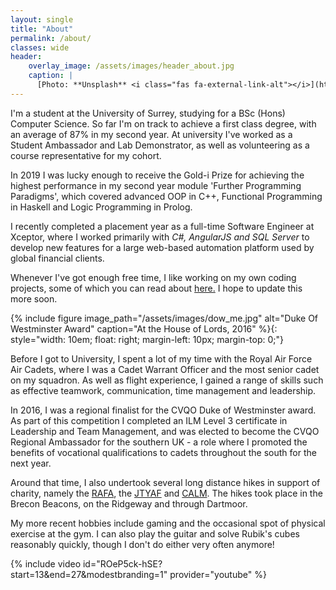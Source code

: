 ```yaml
---
layout: single
title: "About"
permalink: /about/
classes: wide
header:
    overlay_image: /assets/images/header_about.jpg
    caption: |
      [Photo: **Unsplash** <i class="fas fa-external-link-alt"></i>](https://unsplash.com/photos/bUpwY7EdrlQ)
---
```


I'm a student at the University of Surrey, studying for a BSc (Hons) Computer
Science. So far I'm on track to achieve a first class degree, with an average of
87% in my second year. At university I've worked as a Student Ambassador and Lab
Demonstrator, as well as volunteering as a course representative for my cohort.

In 2019 I was lucky enough to receive the Gold-i Prize for achieving the highest
performance in my second year module 'Further Programming Paradigms', which
covered advanced OOP in C++, Functional Programming in Haskell and Logic
Programming in Prolog.

I recently completed a placement year as a full-time Software Engineer at Xceptor, where I
worked primarily with *C#, AngularJS and SQL Server* to develop new features for a
large web-based automation platform used by global financial clients.

Whenever I've got enough free time, I like working on my own coding projects,
some of which you can read about [here.](/projects/) I hope to update this more
soon.

{% include figure image_path="/assets/images/dow_me.jpg" alt="Duke Of
Westminster Award" caption="At the House of Lords, 2016" %}{:
style="width: 10em; float: right; margin-left: 10px; margin-top: 0;"}

Before I got to University, I spent a lot of my time with the Royal Air Force
Air Cadets, where I was a Cadet Warrant Officer and the most senior
cadet on my squadron. As well as flight experience, I gained a range of skills
such as effective teamwork, communication, time management and leadership.

In 2016, I was a regional finalist for the CVQO Duke of Westminster award. As
part of this competition I completed an ILM Level 3 certificate in Leadership
and Team Management, and was elected to become the CVQO Regional Ambassador for
the southern UK - a role where I promoted the benefits of vocational
qualifications to cadets throughout the south for the next year.

Around that time, I also undertook several long distance hikes in support of
charity, namely the [RAFA](https://www.rafa.org.uk/), the
[JTYAF](https://www.jtyaf.org/) and [CALM](https://www.thecalmzone.net/). The
hikes took place in the Brecon Beacons, on the Ridgeway and through Dartmoor.

My more recent hobbies include gaming and the occasional spot of physical
exercise at the gym. I can also play the guitar and solve Rubik's cubes reasonably
quickly, though I don't do either very often anymore!

<div style="width: 30em;">
{% include video id="ROeP5ck-hSE?start=13&end=27&modestbranding=1" provider="youtube" %}
</div>